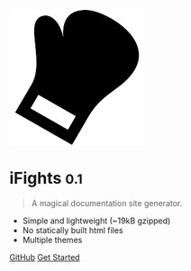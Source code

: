 ![logo](_media/iconmonstr-boxing-1-240.png)

# iFights <small>0.1</small>

> A magical documentation site generator.

* Simple and lightweight (~19kB gzipped)
* No statically built html files
* Multiple themes

[GitHub](https://github.com/ifights/ifights.github.io)
[Get Started](#docsify)
